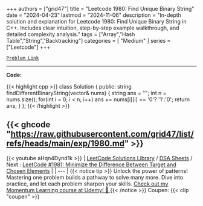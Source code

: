 
+++
authors = ["grid47"]
title = "Leetcode 1980: Find Unique Binary String"
date = "2024-04-23"
lastmod = "2024-11-06"
description = "In-depth solution and explanation for Leetcode 1980: Find Unique Binary String in C++. Includes clear intuition, step-by-step example walkthrough, and detailed complexity analysis."
tags = ["Array","Hash Table","String","Backtracking"]
categories = [
    "Medium"
]
series = ["Leetcode"]
+++



[`Problem Link`](https://leetcode.com/problems/find-unique-binary-string/description/)

---
**Code:**

{{< highlight cpp >}}
class Solution {
public:
    string findDifferentBinaryString(vector<string>& nums) {
        string ans = "";
        int n = nums.size();
        for(int i = 0; i < n; i++)
        ans += nums[i][i] == '0'? '1':'0';
        return ans;
    }
};
{{< /highlight >}}

{{< ghcode "https://raw.githubusercontent.com/grid47/list/refs/heads/main/exp/1980.md" >}}
---
{{< youtube aHqn4Dynd1k >}}
| [LeetCode Solutions Library](https://grid47.xyz/leetcode/) / [DSA Sheets](https://grid47.xyz/sheets/) / Next : [LeetCode #1981: Minimize the Difference Between Target and Chosen Elements](https://grid47.xyz/posts/leetcode-1981-minimize-the-difference-between-target-and-chosen-elements-solution/) |
| --- |
{{< notice tip >}}
Unlock the power of patterns! Mastering one problem builds a pathway to solve many more. Dive into practice, and let each problem sharpen your skills. [Check out my Momentum Learning course at Udemy! 🚀 ](https://www.udemy.com/course/algorithms-and-data-structures-in-cpp/)
{{< /notice >}}
Coupen: {{< clip "coupen" >}}
